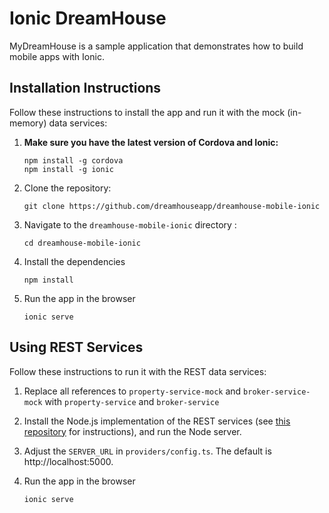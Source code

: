 # Ionic DreamHouse

MyDreamHouse is a sample application that demonstrates how to build mobile apps with Ionic. 

## Installation Instructions

Follow these instructions to install the app and run it with the mock (in-memory) data services:

1. **Make sure you have the latest version of Cordova and Ionic:**
    ```
    npm install -g cordova
    npm install -g ionic
    ```

1. Clone the repository:
    ```
    git clone https://github.com/dreamhouseapp/dreamhouse-mobile-ionic
    ```

1. Navigate to the `dreamhouse-mobile-ionic` directory :
    ```
    cd dreamhouse-mobile-ionic
    ```

1. Install the dependencies
    ```
    npm install
    ```
  
1. Run the app in the browser
    ```
    ionic serve
    ```

## Using REST Services

Follow these instructions to run it with the REST data services:

1. Replace all references to `property-service-mock` and `broker-service-mock` with `property-service` and `broker-service`
 
1. Install the Node.js implementation of the REST services (see [this repository](https://github.com/dreamhouseapp/dreamhouse-rest-services) for instructions), and run the Node server.
 
1. Adjust the `SERVER_URL` in `providers/config.ts`. The default is http://localhost:5000.

1. Run the app in the browser
    ```
    ionic serve
    ```
